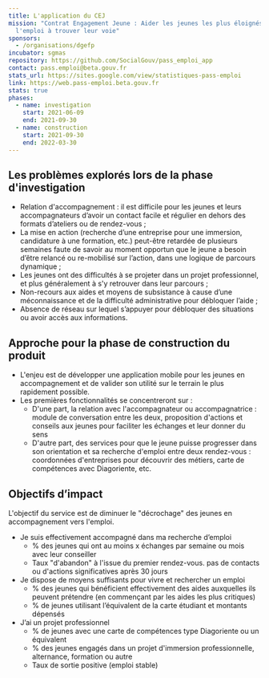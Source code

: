 ```yaml
---
title: L'application du CEJ
mission: "Contrat Engagement Jeune : Aider les jeunes les plus éloignés de
  l'emploi à trouver leur voie"
sponsors:
  - /organisations/dgefp
incubator: sgmas
repository: https://github.com/SocialGouv/pass_emploi_app
contact: pass.emploi@beta.gouv.fr
stats_url: https://sites.google.com/view/statistiques-pass-emploi
link: https://web.pass-emploi.beta.gouv.fr
stats: true
phases:
  - name: investigation
    start: 2021-06-09
    end: 2021-09-30
  - name: construction
    start: 2021-09-30
    end: 2022-03-30
---
```


## Les problèmes explorés lors de la phase d'investigation 

- Relation d'accompagnement : il est difficile pour les jeunes et leurs accompagnateurs d’avoir un contact facile et régulier en dehors des formats d’ateliers ou de rendez-vous ;
- La mise en action (recherche d’une entreprise pour une immersion, candidature à une formation, etc.) peut-être retardée de plusieurs semaines faute de savoir au moment opportun que le jeune a besoin d’être relancé ou re-mobilisé sur l’action, dans une logique de parcours dynamique ;
- Les jeunes ont des difficultés à se projeter dans un projet professionnel, et plus généralement à s'y retrouver dans leur parcours ; 
- Non-recours aux aides et moyens de subsistance à cause d’une méconnaissance et de la difficulté administrative pour débloquer l’aide ;
- Absence de réseau sur lequel s’appuyer pour débloquer des situations ou avoir accès aux informations.

## Approche pour la phase de construction du produit 
- L'enjeu est de développer une application mobile pour les jeunes en accompagnement et de valider son utilité sur le terrain le plus rapidement possible. 
- Les premières fonctionnalités se concentreront sur : 
   - D'une part, la relation avec l'accompagnateur ou accompagnatrice : module de conversation entre les deux, proposition d'actions et conseils aux jeunes pour faciliter les échanges et leur donner du sens
   - D'autre part, des services pour que le jeune puisse progresser dans son orientation et sa recherche d'emploi entre deux rendez-vous : coordonnées d'entreprises pour découvrir des métiers, carte de compétences avec Diagoriente, etc. 


## Objectifs d’impact 
L'objectif du service est de diminuer le "décrochage" des jeunes en accompagnement vers l'emploi. 

- Je suis effectivement accompagné dans ma recherche d’emploi 
  - % des jeunes qui ont au moins x échanges par semaine ou mois avec leur conseiller
  - Taux "d'abandon" à l'issue du premier rendez-vous. pas de contacts ou d'actions significatives après 30 jours
- Je dispose de moyens suffisants pour vivre et rechercher un emploi 
  - % des jeunes qui bénéficient effectivement des aides auxquelles ils peuvent prétendre (en commençant par les aides les plus critiques) 
  - % de jeunes utilisant l’équivalent de la carte étudiant et montants dépensés
- J’ai un projet professionnel 
  - % de jeunes avec une carte de compétences type Diagoriente ou un équivalent 
  - % des jeunes engagés dans un projet d'immersion professionnelle, alternance, formation ou autre
  - Taux de sortie positive (emploi stable)
